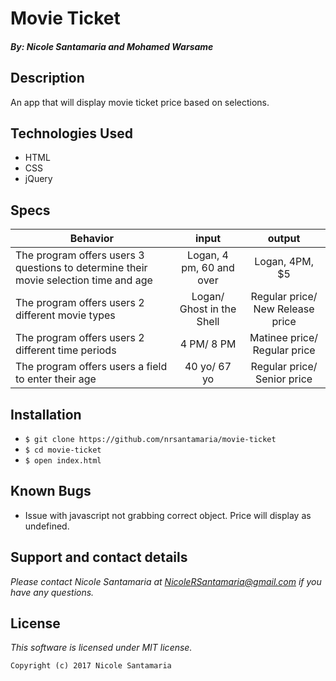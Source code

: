 # Movie Ticket

#### _By: Nicole Santamaria and Mohamed Warsame_

## Description

An app that will display movie ticket price based on selections.

## Technologies Used

* HTML
* CSS
* jQuery

## Specs

| Behavior | input | output |
| -------- | :---: | :----: |
|The program offers users 3 questions to determine their movie selection time and age | Logan, 4 pm, 60 and over | Logan, 4PM, $5	|
|The program offers users 2 different movie types | Logan/ Ghost in the Shell | Regular price/ New Release price|
|The program offers users 2 different time periods | 4 PM/ 8 PM | Matinee price/ Regular price	|
|The program offers users a field to enter their age | 40 yo/ 67 yo | Regular price/ Senior price	|

## Installation

* `$ git clone https://github.com/nrsantamaria/movie-ticket`
* `$ cd movie-ticket`
* `$ open index.html`

## Known Bugs
* Issue with javascript not grabbing correct object. Price will display as undefined.

## Support and contact details

_Please contact Nicole Santamaria at NicoleRSantamaria@gmail.com if you have any questions._

## License

*This software is licensed under MIT license.*

```
Copyright (c) 2017 Nicole Santamaria
```
